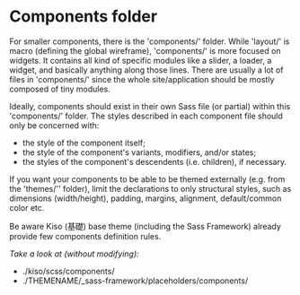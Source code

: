 Components folder
==========

For smaller components, there is the 'components/' folder. While 'layout/' is macro (defining the global wireframe), 'components/' is more focused on widgets. It contains all kind of specific modules like a slider, a loader, a widget, and basically anything along those lines. There are usually a lot of files in 'components/' since the whole site/application should be mostly composed of tiny modules.

Ideally, components should exist in their own Sass file (or partial) within this 'components/' folder. The styles described in each component file should only be concerned with:

* the style of the component itself;
* the style of the component's variants, modifiers, and/or states;
* the styles of the component's descendents (i.e. children), if necessary.

If you want your components to be able to be themed externally (e.g. from the 'themes/'' folder), limit the declarations to only structural styles, such as dimensions (width/height), padding, margins, alignment, default/common color etc.

Be aware Kiso (基礎) base theme (including the Sass Framework) already provide few components definition rules.

*Take a look at (without modifying):*

* ./kiso/scss/components/
* ./THEMENAME/_sass-framework/placeholders/components/